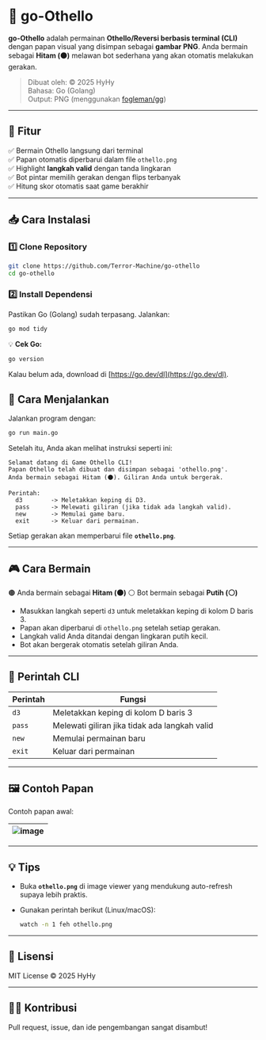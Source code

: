 # 🧩 go-Othello

**go-Othello** adalah permainan **Othello/Reversi berbasis terminal (CLI)** dengan papan visual yang disimpan sebagai **gambar PNG**. Anda bermain sebagai **Hitam (⚫️)** melawan bot sederhana yang akan otomatis melakukan gerakan.  

> Dibuat oleh: © 2025 HyHy  
> Bahasa: Go (Golang)  
> Output: PNG (menggunakan [fogleman/gg](https://github.com/fogleman/gg)) 

---

## 🎯 Fitur

✅ Bermain Othello langsung dari terminal  
✅ Papan otomatis diperbarui dalam file `othello.png`  
✅ Highlight **langkah valid** dengan tanda lingkaran  
✅ Bot pintar memilih gerakan dengan flips terbanyak  
✅ Hitung skor otomatis saat game berakhir  

---

## 📥 Cara Instalasi

### 1️⃣ Clone Repository
```bash
git clone https://github.com/Terror-Machine/go-othello
cd go-othello
````

### 2️⃣ Install Dependensi

Pastikan Go (Golang) sudah terpasang. Jalankan:

```bash
go mod tidy
```

💡 **Cek Go:**

```bash
go version
```

Kalau belum ada, download di [https://go.dev/dl](https://go.dev/dl).

## 🚀 Cara Menjalankan

Jalankan program dengan:

```bash
go run main.go
```

Setelah itu, Anda akan melihat instruksi seperti ini:

```
Selamat datang di Game Othello CLI!
Papan Othello telah dibuat dan disimpan sebagai 'othello.png'.
Anda bermain sebagai Hitam (⚫️). Giliran Anda untuk bergerak.

Perintah:
  d3        -> Meletakkan keping di D3.
  pass      -> Melewati giliran (jika tidak ada langkah valid).
  new       -> Memulai game baru.
  exit      -> Keluar dari permainan.
```

Setiap gerakan akan memperbarui file **`othello.png`**.

---

## 🎮 Cara Bermain

🟤 Anda bermain sebagai **Hitam (⚫️)**
⚪ Bot bermain sebagai **Putih (⚪️)**

* Masukkan langkah seperti `d3` untuk meletakkan keping di kolom D baris 3.
* Papan akan diperbarui di `othello.png` setelah setiap gerakan.
* Langkah valid Anda ditandai dengan lingkaran putih kecil.
* Bot akan bergerak otomatis setelah giliran Anda.

---

## 📜 Perintah CLI

| Perintah | Fungsi                                        |
| -------- | --------------------------------------------- |
| `d3`     | Meletakkan keping di kolom D baris 3          |
| `pass`   | Melewati giliran jika tidak ada langkah valid |
| `new`    | Memulai permainan baru                        |
| `exit`   | Keluar dari permainan                         |

---

## 🖼️ Contoh Papan

Contoh papan awal:

| ![image](https://github.com/user-attachments/assets/6a28334b-108d-4fee-897c-d027205f1485) |
| ----------------------------------------------------------------------------------------- |

---

## 💡 Tips

* Buka **`othello.png`** di image viewer yang mendukung auto-refresh supaya lebih praktis.
* Gunakan perintah berikut (Linux/macOS):

  ```bash
  watch -n 1 feh othello.png
  ```

---

## 📄 Lisensi

MIT License © 2025 HyHy

---

## 👨‍💻 Kontribusi

Pull request, issue, dan ide pengembangan sangat disambut!
